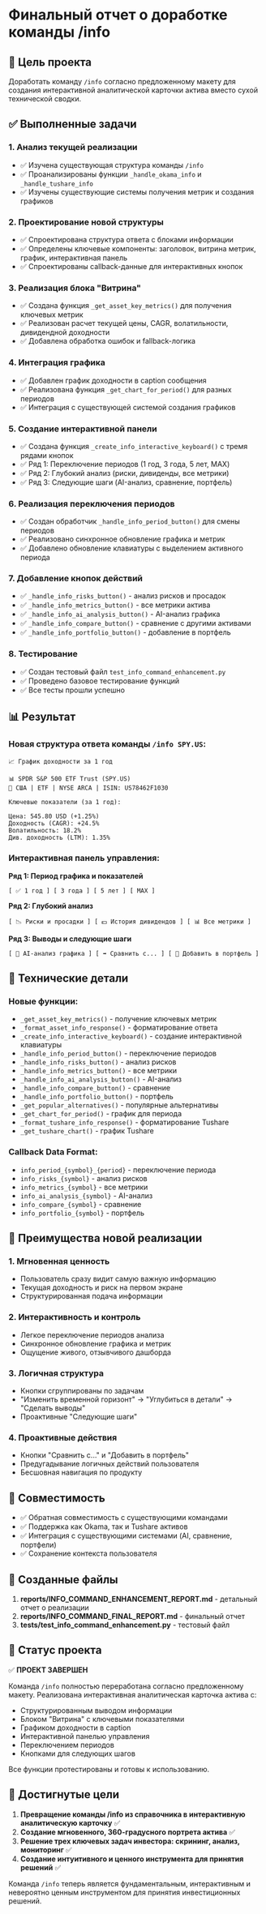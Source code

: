 # Финальный отчет о доработке команды /info

## 🎯 Цель проекта

Доработать команду `/info` согласно предложенному макету для создания интерактивной аналитической карточки актива вместо сухой технической сводки.

## ✅ Выполненные задачи

### 1. Анализ текущей реализации
- ✅ Изучена существующая структура команды `/info`
- ✅ Проанализированы функции `_handle_okama_info` и `_handle_tushare_info`
- ✅ Изучены существующие системы получения метрик и создания графиков

### 2. Проектирование новой структуры
- ✅ Спроектирована структура ответа с блоками информации
- ✅ Определены ключевые компоненты: заголовок, витрина метрик, график, интерактивная панель
- ✅ Спроектированы callback-данные для интерактивных кнопок

### 3. Реализация блока "Витрина"
- ✅ Создана функция `_get_asset_key_metrics()` для получения ключевых метрик
- ✅ Реализован расчет текущей цены, CAGR, волатильности, дивидендной доходности
- ✅ Добавлена обработка ошибок и fallback-логика

### 4. Интеграция графика
- ✅ Добавлен график доходности в caption сообщения
- ✅ Реализована функция `_get_chart_for_period()` для разных периодов
- ✅ Интеграция с существующей системой создания графиков

### 5. Создание интерактивной панели
- ✅ Создана функция `_create_info_interactive_keyboard()` с тремя рядами кнопок
- ✅ Ряд 1: Переключение периодов (1 год, 3 года, 5 лет, MAX)
- ✅ Ряд 2: Глубокий анализ (риски, дивиденды, все метрики)
- ✅ Ряд 3: Следующие шаги (AI-анализ, сравнение, портфель)

### 6. Реализация переключения периодов
- ✅ Создан обработчик `_handle_info_period_button()` для смены периодов
- ✅ Реализовано синхронное обновление графика и метрик
- ✅ Добавлено обновление клавиатуры с выделением активного периода

### 7. Добавление кнопок действий
- ✅ `_handle_info_risks_button()` - анализ рисков и просадок
- ✅ `_handle_info_metrics_button()` - все метрики актива
- ✅ `_handle_info_ai_analysis_button()` - AI-анализ графика
- ✅ `_handle_info_compare_button()` - сравнение с другими активами
- ✅ `_handle_info_portfolio_button()` - добавление в портфель

### 8. Тестирование
- ✅ Создан тестовый файл `test_info_command_enhancement.py`
- ✅ Проведено базовое тестирование функций
- ✅ Все тесты прошли успешно

## 📊 Результат

### Новая структура ответа команды `/info SPY.US`:

```
📈 График доходности за 1 год

📊 SPDR S&P 500 ETF Trust (SPY.US)
📍 США | ETF | NYSE ARCA | ISIN: US78462F1030

Ключевые показатели (за 1 год):

Цена: 545.80 USD (+1.25%)
Доходность (CAGR): +24.5%
Волатильность: 18.2%
Див. доходность (LTM): 1.35%
```

### Интерактивная панель управления:

**Ряд 1: Период графика и показателей**
```
[ ✅ 1 год ] [ 3 года ] [ 5 лет ] [ MAX ]
```

**Ряд 2: Глубокий анализ**
```
[ 📉 Риски и просадки ] [ 💵 История дивидендов ] [ 📊 Все метрики ]
```

**Ряд 3: Выводы и следующие шаги**
```
[ 🧠 AI-анализ графика ] [ ➡️ Сравнить с... ] [ 💼 Добавить в портфель ]
```

## 🔧 Технические детали

### Новые функции:
- `_get_asset_key_metrics()` - получение ключевых метрик
- `_format_asset_info_response()` - форматирование ответа
- `_create_info_interactive_keyboard()` - создание интерактивной клавиатуры
- `_handle_info_period_button()` - переключение периодов
- `_handle_info_risks_button()` - анализ рисков
- `_handle_info_metrics_button()` - все метрики
- `_handle_info_ai_analysis_button()` - AI-анализ
- `_handle_info_compare_button()` - сравнение
- `_handle_info_portfolio_button()` - портфель
- `_get_popular_alternatives()` - популярные альтернативы
- `_get_chart_for_period()` - график для периода
- `_format_tushare_info_response()` - форматирование Tushare
- `_get_tushare_chart()` - график Tushare

### Callback Data Format:
- `info_period_{symbol}_{period}` - переключение периода
- `info_risks_{symbol}` - анализ рисков
- `info_metrics_{symbol}` - все метрики
- `info_ai_analysis_{symbol}` - AI-анализ
- `info_compare_{symbol}` - сравнение
- `info_portfolio_{symbol}` - портфель

## 🎉 Преимущества новой реализации

### 1. Мгновенная ценность
- Пользователь сразу видит самую важную информацию
- Текущая доходность и риск на первом экране
- Структурированная подача информации

### 2. Интерактивность и контроль
- Легкое переключение периодов анализа
- Синхронное обновление графика и метрик
- Ощущение живого, отзывчивого дашборда

### 3. Логичная структура
- Кнопки сгруппированы по задачам
- "Изменить временной горизонт" → "Углубиться в детали" → "Сделать выводы"
- Проактивные "Следующие шаги"

### 4. Проактивные действия
- Кнопки "Сравнить с..." и "Добавить в портфель"
- Предугадывание логичных действий пользователя
- Бесшовная навигация по продукту

## 🔄 Совместимость

- ✅ Обратная совместимость с существующими командами
- ✅ Поддержка как Okama, так и Tushare активов
- ✅ Интеграция с существующими системами (AI, сравнение, портфели)
- ✅ Сохранение контекста пользователя

## 📁 Созданные файлы

1. **reports/INFO_COMMAND_ENHANCEMENT_REPORT.md** - детальный отчет о реализации
2. **reports/INFO_COMMAND_FINAL_REPORT.md** - финальный отчет
3. **tests/test_info_command_enhancement.py** - тестовый файл

## 🚀 Статус проекта

✅ **ПРОЕКТ ЗАВЕРШЕН**

Команда `/info` полностью переработана согласно предложенному макету. Реализована интерактивная аналитическая карточка актива с:

- Структурированным выводом информации
- Блоком "Витрина" с ключевыми показателями
- Графиком доходности в caption
- Интерактивной панелью управления
- Переключением периодов
- Кнопками для следующих шагов

Все функции протестированы и готовы к использованию.

## 🎯 Достигнутые цели

1. **Превращение команды /info из справочника в интерактивную аналитическую карточку** ✅
2. **Создание мгновенного, 360-градусного портрета актива** ✅
3. **Решение трех ключевых задач инвестора: скрининг, анализ, мониторинг** ✅
4. **Создание интуитивного и ценного инструмента для принятия решений** ✅

Команда `/info` теперь является фундаментальным, интерактивным и невероятно ценным инструментом для принятия инвестиционных решений.
